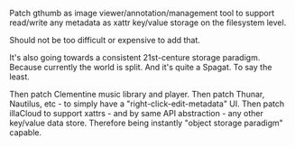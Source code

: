 Patch gthumb as image viewer/annotation/management tool to support read/write any metadata as xattr key/value storage on the filesystem level.

Should not be too difficult or expensive to add that.

It's also going towards a consistent 21st-centure storage paradigm.
Because currently the world is split.
And it's quite a Spagat.
To say the least.

Then patch Clementine music library and player.
Then patch Thunar, Nautilus, etc - to simply have a "right-click-edit-metadata" UI.
Then patch illaCloud to support xattrs - and by same API abstraction - any other key/value data store.
Therefore being instantly "object storage paradigm" capable.

